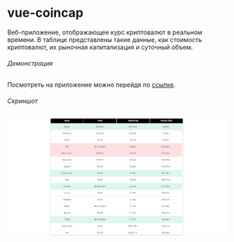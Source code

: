 # vue-coincap

Веб-приложение, отображающее курс криптовалют в реальном времени. В таблице представлены такие данные, как стоимость криптовалют, их рыночная капитализация и суточный объем.

###### Демонстрация
Посмотреть на приложение можно перейдя по [ссылке](https://astr0x.github.io/vue-coincap). 

###### Скриншот
![screenshot](https://github.com/AstR0x/astr0x.github.io/blob/master/screenshots/vue-coincap.png)
